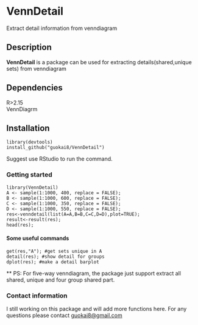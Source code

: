 # VennDetail

Extract detail information from venndiagram

## Description

__VennDetail__ is a package can be used for extracting details(shared,unique sets) from venndiagram

## Dependencies

R>2.15  
VennDiagrm

## Installation
``` 
library(devtools)    
install_github("guokai8/VennDetail")
``` 
Suggest use RStudio to run the command.
### Getting started
```  
library(VennDetail)
A <- sample(1:1000, 400, replace = FALSE);
B <- sample(1:1000, 600, replace = FALSE);
C <- sample(1:1000, 350, replace = FALSE);
D <- sample(1:1000, 550, replace = FALSE);
res<-venndetail(list(A=A,B=B,C=C,D=D),plot=TRUE);
result<-result(res);
head(res);
```  
#### Some useful commands
```  
get(res,"A"); #get sets unique in A
detail(res); #show detail for groups 
dplot(res); #make a detail barplot

``` 
** PS: For five-way venndiagram, the package just support extract all shared, unique and four group shared part.
### Contact information

I still working on this package and will add more functions here. 
For any questions please contact guokai8@gmail.com

